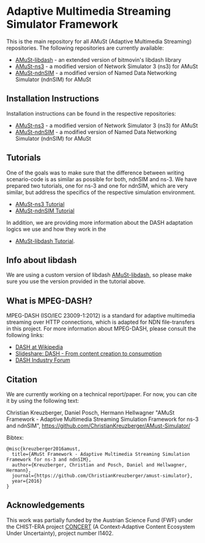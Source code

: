 # Adaptive Multimedia Streaming Simulator Framework

This is the main repository for all AMuSt (Adaptive Multimedia Streaming) repositories. The following repositories are currently available:

 * [AMuSt-libdash](https://github.com/ChristianKreuzberger/AMuSt-libdash) - an extended version of bitmovin's libdash library
 * [AMuSt-ns3](https://github.com/ChristianKreuzberger/AMuSt-ns3) - a modified version of Network Simulator 3 (ns3) for AMuSt
 * [AMuSt-ndnSIM](https://github.com/ChristianKreuzberger/AMuSt-ndnSIM) - a modified version of Named Data Networking Simulator (ndnSIM) for AMuSt


## Installation Instructions
Installation instructions can be found in the respective repositories:

 * [AMuSt-ns3](https://github.com/ChristianKreuzberger/AMuSt-ns3) - a modified version of Network Simulator 3 (ns3) for AMuSt
 * [AMuSt-ndnSIM](https://github.com/ChristianKreuzberger/AMuSt-ndnSIM) - a modified version of Named Data Networking Simulator (ndnSIM) for AMuSt

## Tutorials

One of the goals was to make sure that the difference between writing scenario-code is as similar as possible for both, ndnSIM and ns-3. We have prepared two tutorials, one for ns-3 and one for ndnSIM, which are very similar, but address the specifics of the respective simulation environment.

 * [AMuSt-ns3 Tutorial](tutorials/tutorial_amust_ns3.md) 
 * [AMuSt-ndnSIM Tutorial](tutorials/tutorial_amust_ndnsim.md) 

In addition, we are providing more information about the DASH adaptation logics we use and how they work in the 

 * [AMuSt-libdash Tutorial](https://github.com/ChristianKreuzberger/AMuSt-libdash/blob/master/tutorial.md).


## Info about libdash
We are using a custom version of libdash [AMuSt-libdash](https://github.com/ChristianKreuzberger/AMuSt-libdash), so please make sure you use the version provided in the tutorial above.


## What is MPEG-DASH?
MPEG-DASH (ISO/IEC 23009-1:2012) is a standard for adaptive multimedia streaming over HTTP connections, which is 
adapted for NDN file-transfers in this project. For more information about MPEG-DASH, please consult the following
links:

* [DASH at Wikipedia](http://en.wikipedia.org/wiki/Dynamic_Adaptive_Streaming_over_HTTP)
* [Slideshare: DASH - From content creation to consumption](http://de.slideshare.net/christian.timmerer/dynamic-adaptive-streaming-over-http-from-content-creation-to-consumption)
* [DASH Industry Forum](http://dashif.org/)



## Citation
We are currently working on a technical report/paper. For now, you can cite it by using the following text:

Christian Kreuzberger, Daniel Posch, Hermann Hellwagner "AMuSt Framework - Adaptive Multimedia Streaming Simulation Framework for ns-3 and ndnSIM", https://github.com/ChristianKreuzberger/AMust-Simulator/

Bibtex:
```
@misc{kreuzberger2016amust,
  title={AMuSt Framework - Adaptive Multimedia Streaming Simulation Framework for ns-3 and ndnSIM},
  author={Kreuzberger, Christian and Posch, Daniel and Hellwagner, Hermann},
  journal={https://github.com/ChristianKreuzberger/amust-simulator},
  year={2016}
}
```


## Acknowledgements
This work was partially funded by the Austrian Science Fund (FWF) under the CHIST-ERA project [CONCERT](http://www.concert-project.org/) 
(A Context-Adaptive Content Ecosystem Under Uncertainty), project number I1402.

